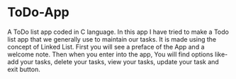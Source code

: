 # ToDo-App
A ToDo list app coded in C language.
In this app I have tried to make a Todo list app that we generally use to maintain our tasks. It is made using the concept of Linked List. First you will see a preface of the App and a welcome note. Then when you enter into the app, You will find options like- add your tasks, delete your tasks, view your tasks, update your task and exit button.
